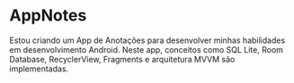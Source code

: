 # AppNotes
Estou criando um App de Anotações para desenvolver minhas habilidades em desenvolvimento Android. Neste app, conceitos como SQL Lite, Room Database, RecyclerView, Fragments e arquitetura MVVM são implementadas.
